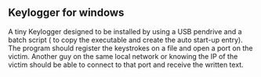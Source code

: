 ## Keylogger for windows

A tiny Keylogger designed to be installed by using a USB pendrive and a batch script ( to copy the executable and create the auto start-up entry).
The program should register the keystrokes on a file and open a port on the victim. Another guy on the same local network or knowing the
IP of the victim should be able to connect to that port and receive the written text.
